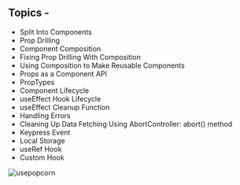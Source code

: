 ## Topics -

- Split Into Components
- Prop Drilling
- Component Composition
- Fixing Prop Drilling With Composition
- Using Composition to Make Reusable Components
- Props as a Component API
- PropTypes
- Component Lifecycle
- useEffect Hook Lifecycle
- useEffect Cleanup Function
- Handling Errors
- Cleaning Up Data Fetching Using AbortController: abort() method
- Keypress Event
- Local Storage
- useRef Hook
- Custom Hook

![usepopcorn](https://github.com/ritiksharmarj/usepopcorn/assets/54701022/5417adbe-398c-4aa6-b508-6a6797b5b82a)
